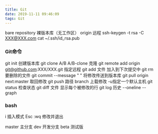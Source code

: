 ```yaml
---
title: Git
date: 2019-11-11 09:46:09
tags: Git
---
```

bare repository
裸版本库（无工作区）
origin
远程
ssh-keygen -t rsa -C XXX@XXX.com
cat ~/.ssh/id_rsa.pub
### Git命令
git init
创建版本库
git clone A/B A/B-clone
克隆
git remote add origin git@github.com:XXX/XXX.git
指定远程
git add 文件
加入到下次提交中
git rm
要删除的文件
git commit --message " "
将修改传送到版本库
git pull origin next:master
取回修改
git push 路径 branch
上载修改 -u指定一个默认主机
git status
检查状态
git diff 文件
显示每个被修改的行
git log
历史 --oneline --graph
### bash
i 插入模式
Esc
:wq 修改并退出

master 主分支
dev 开发分支
beta 测试版
